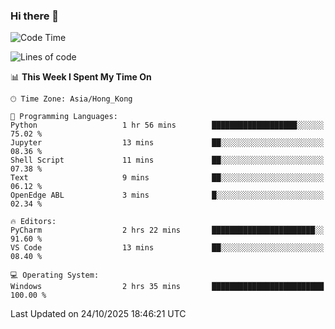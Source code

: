 ### Hi there 👋

<!--
**RoiexLee/RoiexLee** is a ✨ _special_ ✨ repository because its `README.md` (this file) appears on your GitHub profile.

Here are some ideas to get you started:

- 🔭 I’m currently working on ...
- 🌱 I’m currently learning ...
- 👯 I’m looking to collaborate on ...
- 🤔 I’m looking for help with ...
- 💬 Ask me about ...
- 📫 How to reach me: ...
- 😄 Pronouns: ...
- ⚡ Fun fact: ...
-->

<!--START_SECTION:waka-->
![Code Time](http://img.shields.io/badge/Code%20Time-1%2C235%20hrs%2034%20mins-blue)

![Lines of code](https://img.shields.io/badge/From%20Hello%20World%20I%27ve%20Written-41.6%20thousand%20lines%20of%20code-blue)

📊 **This Week I Spent My Time On** 

```text
🕑︎ Time Zone: Asia/Hong_Kong

💬 Programming Languages: 
Python                   1 hr 56 mins        ███████████████████░░░░░░   75.02 % 
Jupyter                  13 mins             ██░░░░░░░░░░░░░░░░░░░░░░░   08.36 % 
Shell Script             11 mins             ██░░░░░░░░░░░░░░░░░░░░░░░   07.38 % 
Text                     9 mins              ██░░░░░░░░░░░░░░░░░░░░░░░   06.12 % 
OpenEdge ABL             3 mins              █░░░░░░░░░░░░░░░░░░░░░░░░   02.34 % 

🔥 Editors: 
PyCharm                  2 hrs 22 mins       ███████████████████████░░   91.60 % 
VS Code                  13 mins             ██░░░░░░░░░░░░░░░░░░░░░░░   08.40 % 

💻 Operating System: 
Windows                  2 hrs 35 mins       █████████████████████████   100.00 % 
```


 Last Updated on 24/10/2025 18:46:21 UTC
<!--END_SECTION:waka-->
